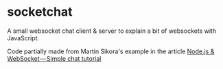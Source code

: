 # socketchat
A small websocket chat client & server to explain a bit of websockets with JavaScript.

Code partially made from Martin Sikora's example in the article [Node.js & WebSocket — Simple chat tutorial](https://medium.com/@martin.sikora/node-js-websocket-simple-chat-tutorial-2def3a841b61)

